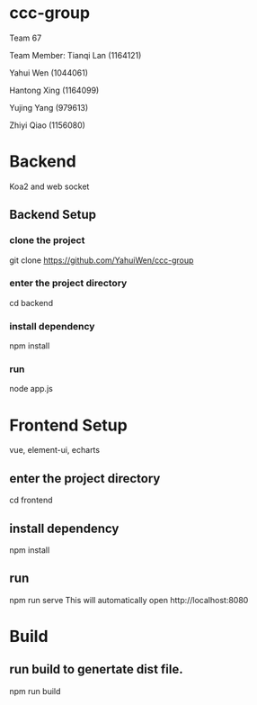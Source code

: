 # ccc-group

Team 67

Team Member:
Tianqi Lan		(1164121)

Yahui Wen		  (1044061)

Hantong Xing	(1164099)

Yujing Yang		(979613)

Zhiyi Qiao		(1156080)

# Backend 

Koa2 and web socket

## Backend Setup
### clone the project
git clone https://github.com/YahuiWen/ccc-group

### enter the project directory
cd backend
### install dependency
npm install

### run
node app.js



# Frontend Setup

vue, element-ui, echarts

## enter the project directory
cd frontend
## install dependency
npm install

## run
npm run serve
This will automatically open http://localhost:8080

# Build
## run build to genertate dist file.
npm run build

